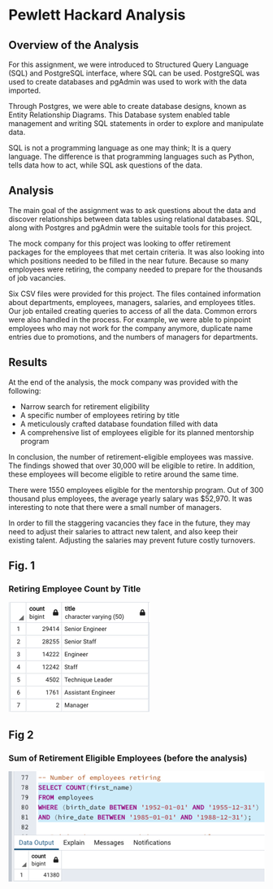 # Pewlett Hackard Analysis


## Overview of the Analysis

For this assignment, we were introduced to Structured Query Language (SQL) and PostgreSQL interface, where SQL can be used. PostgreSQL was used to create databases and pgAdmin was used to work with the data imported. 

Through Postgres, we were able to create database designs, known as Entity Relationship Diagrams. This Database system enabled table management and writing SQL statements in order to explore and manipulate data. 

SQL is not a programming language as one may think; It is a query language. The difference is that programming languages such as Python, tells data how to act, while SQL ask questions of the data. 
 
 ## Analysis

The main goal of the assignment was to ask questions about the data and discover relationships between data tables using relational databases. SQL, along with Postgres and pgAdmin were the suitable tools for this project.

The mock company for this project was looking to offer retirement packages for the employees that met certain criteria. It was also looking into which positions needed to be filled in the near future. Because so many employees were retiring, the company needed to prepare for the thousands of job vacancies.

Six CSV files were provided for this project. The files contained information about departments, employees, managers, salaries, and employees titles. Our job entailed creating queries to access of all the data. Common errors were also handled in the process. For example, we were able to pinpoint employees who may not work for the company anymore, duplicate name entries due to promotions, and the numbers of managers for departments. 


## Results

At the end of the analysis, the mock company was provided with the following:

- Narrow search for retirement eligibility
- A specific number of employees retiring by title
- A meticulously crafted database foundation filled with data
- A comprehensive list of employees eligible for its planned mentorship program

In conclusion, the number of retirement-eligible employees was massive. The findings showed that over 30,000 will be eligible to retire. In addition, these employees will become eligible to retire around the same time. 

There were 1550 employees eligible for the mentorship program. Out of 300 thousand plus employees, the average yearly salary was $52,970. It was interesting to note that there were a small number of managers. 

In order to fill the staggering vacancies they face in the future, they may need to adjust their salaries to attract new talent, and also keep their existing talent. Adjusting the salaries may prevent future costly turnovers.


## Fig. 1

### Retiring Employee Count by Title
![count_retiring_titles.PNG](Data/count_retiring_titles.png)

## Fig 2

### Sum of Retirement Eligible Employees (before the analysis)
![sum_ret_emp.PNG](Data/sum_ret_emp.png)


